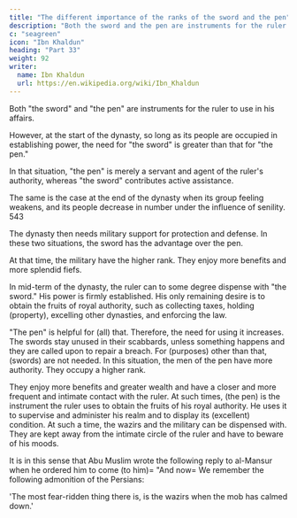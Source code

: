 ```yaml
---
title: "The different importance of the ranks of the sword and the pen"
description: "Both the sword and the pen are instruments for the ruler to use in his affairs"
c: "seagreen"
icon: "Ibn Khaldun"
heading: "Part 33"
weight: 92
writer:
  name: Ibn Khaldun
  url: https://en.wikipedia.org/wiki/Ibn_Khaldun
---
```



Both "the sword" and "the pen" are instruments for the ruler to use in his affairs. 

However, at the start of the dynasty, so long as its people are occupied in establishing power, the need for "the sword" is greater than that for "the pen." 

In that situation, "the pen" is merely a servant and agent of the ruler's authority, whereas "the sword" contributes active assistance.

The same is the case at the end of the dynasty when its group feeling
weakens, and its people decrease in number under the
influence of senility. 543 

The dynasty then needs military support for protection and defense. In these two situations, the sword has the advantage over the pen.

At that time, the military have the higher rank. They enjoy more benefits and more splendid fiefs.

In mid-term of the dynasty, the ruler can to some degree dispense with "the sword." His power is firmly established. His only remaining desire is to obtain the fruits of royal authority, such as collecting taxes, holding (property), excelling other
dynasties, and enforcing the law. 

"The pen" is helpful for (all) that. Therefore, the
need for using it increases. The swords stay unused in their scabbards, unless
something happens and they are called upon to repair a breach. For (purposes) other
than that, (swords) are not needed. In this situation, the men of the pen have more
authority. They occupy a higher rank. 

They enjoy more benefits and greater wealth and have a closer and more frequent and intimate contact with the ruler. At such
times, (the pen) is the instrument the ruler uses to obtain the fruits of his royal
authority. He uses it to supervise and administer his realm and to display its
(excellent) condition. At such a time, the wazirs and the military can be dispensed
with. They are kept away from the intimate circle of the ruler and have to beware of
his moods.

It is in this sense that Abu Muslim wrote the following reply to al-Mansur when he ordered him to come (to him)= "And now= We remember the following admonition of the Persians:

'The most fear-ridden thing there is, is the wazirs when the mob has calmed down.' <!-- " 544 -->



